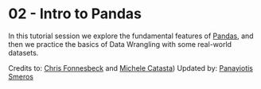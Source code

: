 # 02 - Intro to Pandas

In this tutorial session we explore the fundamental features of [Pandas](http://pandas.pydata.org/), and then we practice the basics of Data Wrangling with some real-world datasets.

Credits to: [Chris Fonnesbeck](https://github.com/fonnesbeck)  and [Michele Catasta](https://github.com/pirroh))
Updated by: [Panayiotis Smeros](https://github.com/psmeros)
